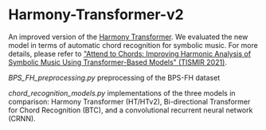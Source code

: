 # Harmony-Transformer-v2

An improved version of the [Harmony Transformer](https://archives.ismir.net/ismir2019/paper/000030.pdf). We evaluated the new model in terms of automatic chord recognition for symbolic music. For more details, please refer to ["Attend to Chords: Improving Harmonic Analysis of Symbolic Music Using Transformer-Based Models" (TISMIR 2021)](https://transactions.ismir.net/articles/10.5334/tismir.65/).

*BPS_FH_preprocessing.py*
preprocessing of the BPS-FH dataset

*chord_recognition_models.py* 
implementations of the three models in comparison: Harmony Transformer (HT/HTv2), Bi-directional Transformer for Chord Recognition (BTC), and a convolutional recurrent neural network (CRNN).
